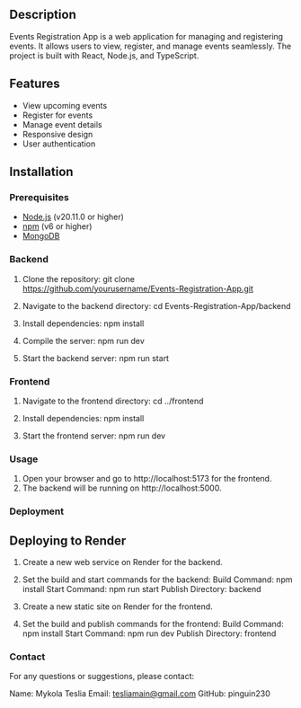 ## Description
Events Registration App is a web application for managing and registering events. It allows users to view, register, and manage events seamlessly. The project is built with React, Node.js, and TypeScript.

## Features
- View upcoming events
- Register for events
- Manage event details
- Responsive design
- User authentication

## Installation

### Prerequisites
- [Node.js](https://nodejs.org/) (v20.11.0 or higher)
- [npm](https://www.npmjs.com/) (v6 or higher)
- [MongoDB](https://www.mongodb.com/)

### Backend
1. Clone the repository:
git clone https://github.com/yourusername/Events-Registration-App.git

2. Navigate to the backend directory:
cd Events-Registration-App/backend

3. Install dependencies:
npm install

4. Compile the server:
npm run dev

5. Start the backend server:
npm run start

### Frontend

1. Navigate to the frontend directory:
cd ../frontend

2. Install dependencies:
npm install

3. Start the frontend server:
npm run dev

### Usage

1. Open your browser and go to http://localhost:5173 for the frontend.
2. The backend will be running on http://localhost:5000.

### Deployment
## Deploying to Render
1. Create a new web service on Render for the backend.
2. Set the build and start commands for the backend:
Build Command: npm install
Start Command: npm run start
Publish Directory: backend

4. Create a new static site on Render for the frontend.
5. Set the build and publish commands for the frontend:
Build Command: npm install
Start Command: npm run dev
Publish Directory: frontend

### Contact
For any questions or suggestions, please contact:

Name: Mykola Teslia
Email: tesliamain@gmail.com
GitHub: pinguin230
